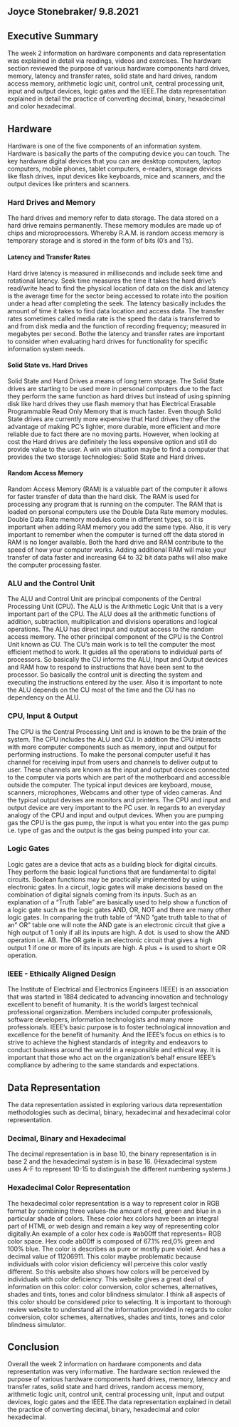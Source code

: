 ## Joyce Stonebraker/ 9.8.2021

## Executive Summary 
The week 2 information on hardware components and data representation was explained in detail via readings, videos and exercises. The hardware section reviewed the purpose of various hardware components hard drives, memory, latency and transfer rates, solid state and hard drives, random access memory, arithmetic logic unit, control unit, central processing unit, input and output devices, logic gates and the IEEE.The data representation explained in detail the practice of converting decimal, binary, hexadecimal and color hexadecimal.
## Hardware
Hardware is one of the five components of an information system. Hardware is basically the parts of the computing device you can touch. The key hardware digital devices that you can are desktop computers, laptop computers, mobile phones, tablet computers, e-readers, storage devices like flash drives, input devices like keyboards, mice and scanners,  and the output devices like printers and scanners.
### Hard Drives and Memory
The hard drives and memory refer to data storage. The data stored on a hard drive remains permanently. These memory modules are made up of chips and microprocessors. Whereby R.A.M. is random access memory is temporary storage and is stored in the form of bits (0’s and 1’s).
#### Latency and Transfer Rates
Hard drive latency is measured in milliseconds and include seek time and rotational latency. Seek time measures the time it takes the hard drive’s read/write head to find the physical location of data on the disk and latency is the average time for the sector being accessed to rotate into the position under a head after completing the seek. The latency basically includes the amount of time it takes to find data location and access data. The transfer rates sometimes called media rate is the speed the data is transferred to and from disk media and the function of recording frequency; measured in megabytes per second. Bothe the latency and transfer rates are important to consider when evaluating hard drives for functionality for specific information system needs.
#### Solid State vs. Hard Drives
Solid State and Hard Drives a means of long term storage. The Solid State drives are starting to be used more in personal computers due to the fact they perform the same function as hard drives but instead of using spinning disk like hard drives they use flash memory that has Electrical Erasable Programmable Read Only Memory that is much faster. Even though Solid State drives are currently more expensive that Hard drives they offer the advantage of making PC’s lighter, more durable, more efficient and more reliable due to fact there are no moving parts.  However, when looking at cost the Hard drives are definitely the less expensive option and still do provide value to the user.  A win win situation maybe to find a computer that provides the two storage technologies: Solid State and Hard drives.
#### Random Access Memory
Random Access Memory (RAM) is a valuable part of the computer it allows for faster transfer of data than the hard disk. The RAM is used for processing any program that is running on the computer. The RAM  that is loaded  on personal computers  use the Double Data Rate memory modules. Double Data Rate memory modules come in different types, so it is important when adding RAM memory you add the same type. Also, it is very important to remember when the computer is turned off the data stored in RAM is no longer available. Both the hard drive and RAM contribute to the speed of how your computer works. Adding additional RAM will make your transfer of data faster and increasing 64 to 32 bit data paths will also make the computer processing faster.
### ALU and the Control Unit
The ALU and Control   Unit  are principal components of the Central Processing Unit (CPU).  The ALU is the Arithmetic Logic Unit that is a very important part of the CPU. The ALU does all the arithmetic functions of addition, subtraction, multiplication and divisions operations and logical operations.  The ALU has direct input and output access to the random access memory.  The other principal component of the CPU is the Control Unit known as CU. The CU’s main work is to tell the computer the most efficient method to work. It guides all the operations to individual parts of processors. So basically the CU informs the ALU, Input and Output devices  and RAM how to respond to instructions that have been sent to the processor. So basically the control unit is directing the system and executing the instructions entered by the user. Also it is important to note the ALU depends on the CU most of the time and the CU has no dependency on the ALU.
### CPU, Input & Output
The CPU is the Central Processing Unit and is known to be the brain of the system. The CPU includes the ALU and CU. In addition the CPU interacts with more computer components such as memory, input and output  for performing instructions.  To make the personal computer useful it has channel for receiving input from users and channels to deliver output to user. These channels are known as the input and output devices connected to the computer via ports which are part of the motherboard and accessible outside the computer.  The typical input devices are keyboard, mouse, scanners, microphones, Webcams and other type of video cameras. And the typical output devises are monitors and printers. The CPU and  input and output device are very important to the PC user. In regards to an everyday analogy of the CPU and input and output devices.  When you are pumping gas the CPU is the gas pump, the input is what you enter into the gas pump i.e. type of gas and the output is the gas being pumped into your car.
### Logic Gates 
Logic gates are a device that acts as a building block for digital circuits. They perform the basic logical functions that are fundamental to digital circuits. Boolean functions may be practically implemented by using electronic gates. In a circuit, logic gates will make decisions based on the combination of digital signals coming from its inputs. Such as an explanation of a “Truth Table” are basically used to help show a function of a logic gate such as the logic gates AND, OR, NOT and there are many other logic gates. In comparing the truth table of “AND “gate truth table to that of an” OR” table one will note the AND gate is an electronic circuit that give a high output of 1 only if all its inputs are high. A dot. is used to show the AND operation i.e. AB. The OR gate is an electronic circuit that gives a high output 1 if one or more of its inputs are high. A plus + is used to short e OR operation. 
### IEEE - Ethically Aligned Design
The Institute of Electrical and Electronics Engineers (IEEE) is an association that was started in 1884 dedicated to advancing innovation and technology excellent to benefit of humanity. It is the world’s largest technical professional organization. Members included computer professionals, software developers, information technologists and many more professionals. IEEE’s basic purpose is to foster technological innovation and excellence for the benefit of humanity. And the IEEE’s focus on ethics is to strive to achieve the highest standards of integrity and endeavors to conduct business around the world in a responsible and ethical way. It is important that those who act on the organization’s behalf ensure IEEE’s compliance by adhering to the same standards and expectations.
## Data Representation
The data representation assisted in exploring various data representation methodologies such as decimal, binary, hexadecimal and hexadecimal color representation.
### Decimal, Binary and Hexadecimal
The decimal representation is in base 10, the binary representation is in base 2 and the hexadecimal system is in base 16. (Hexadecimal system  uses A-F to represent 10-15 to distinguish the different numbering systems.)
### Hexadecimal Color Representation
The hexadecimal color representation is a way to represent color in RGB format by combining three values-the amount of red, green and blue in a particular shade of colors. These color hex colors have been an integral part of HTML or web design and remain a key way of representing color digitally.An example of a color hex code is #ab00ff that represents= RGB color space. Hex code ab00ff is composed of 67.1% red,0% green and 100% blue. The color is describes as pure or mostly pure violet. And has a decimal value of 11206911.
This color maybe problematic because individuals with color vision deficiency will perceive this color vastly different. So this website also shows how colors will be perceived by individuals with color deficiency. This website gives a great deal of information on this color: color conversion, color schemes, alternatives, shades and tints, tones and color blindness simulator. I think all aspects of this color should be considered prior to selecting. It is important to thorough review website to understand all the information provided in regards to color conversion, color schemes, alternatives, shades and tints, tones and color blindness simulator.
## Conclusion
Overall the week 2 information on hardware components and data representation was very informative. The hardware section reviewed the purpose of various hardware components hard drives, memory, latency and transfer rates, solid state and hard drives, random access memory, arithmetic logic unit, control unit, central processing unit, input and output devices, logic gates and the IEEE.The data representation explained in detail the practice of converting decimal, binary, hexadecimal and color hexadecimal.
